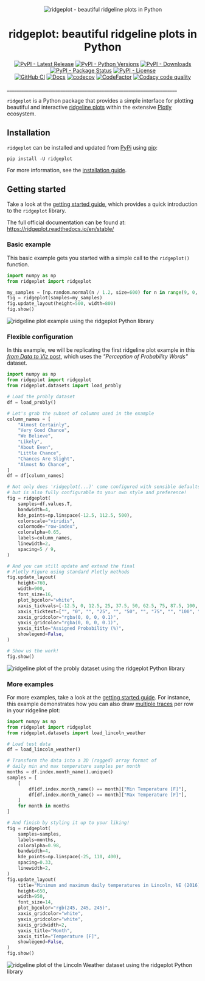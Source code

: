 <p align="center">
    <img src="docs/_static/img/logo-wide.png" alt="ridgeplot - beautiful ridgeline plots in Python">
</p>

<h1 id="ridgeplot" align="center">
    ridgeplot: beautiful ridgeline plots in Python
</h1>

<p align="center">
  <!-- TODO: https://bestpractices.coreinfrastructure.org/en -->
  <!-- TODO: https://www.gitpod.io/docs/getting-started -->
  <a href="https://pypi.org/project/ridgeplot/"><img src="https://img.shields.io/pypi/v/ridgeplot" alt="PyPI - Latest Release"></a>
  <a href="https://github.com/tpvasconcelos/ridgeplot/"><img src="https://img.shields.io/pypi/pyversions/ridgeplot" alt="PyPI - Python Versions"></a>
  <a href="https://pypi.org/project/ridgeplot/"><img src="https://img.shields.io/pypi/dm/ridgeplot" alt="PyPI - Downloads"></a>
  <a href="https://pypi.org/project/ridgeplot/"><img src="https://img.shields.io/pypi/status/ridgeplot.svg" alt="PyPI - Package Status"></a>
  <a href="https://github.com/tpvasconcelos/ridgeplot/blob/main/LICENSE"><img src="https://img.shields.io/pypi/l/ridgeplot" alt="PyPI - License"></a>
  <br>
  <a href="https://github.com/tpvasconcelos/ridgeplot/actions/workflows/ci.yaml/"><img src="https://github.com/tpvasconcelos/ridgeplot/actions/workflows/ci.yaml/badge.svg" alt="GitHub CI"></a>
  <a href="https://ridgeplot.readthedocs.io/en/latest/"><img src="https://readthedocs.org/projects/ridgeplot/badge/?version=latest&style=flat" alt="Docs"></a>
  <a href="https://codecov.io/gh/tpvasconcelos/ridgeplot"><img src="https://codecov.io/gh/tpvasconcelos/ridgeplot/branch/main/graph/badge.svg" alt="codecov"></a>
  <a href="https://www.codefactor.io/repository/github/tpvasconcelos/ridgeplot"><img src="https://www.codefactor.io/repository/github/tpvasconcelos/ridgeplot/badge" alt="CodeFactor"></a>
  <a href="https://www.codacy.com/gh/tpvasconcelos/ridgeplot/dashboard?utm_source=github.com&amp;utm_medium=referral&amp;utm_content=tpvasconcelos/ridgeplot&amp;utm_campaign=Badge_Grade"><img src="https://app.codacy.com/project/badge/Grade/e21652ac49874b6f94ed3c9b7ac77021" alt="Codacy code quality"/></a>
</p>
______________________________________________________________________

`ridgeplot` is a Python package that provides a simple interface for plotting beautiful and interactive [ridgeline plots](https://www.data-to-viz.com/graph/ridgeline.html) within the extensive [Plotly](https://plotly.com/python/) ecosystem.

## Installation

`ridgeplot` can be installed and updated from [PyPi](https://pypi.org/project/ridgeplot/) using [pip](https://pip.pypa.io/en/stable/quickstart/):

```shell
pip install -U ridgeplot
```

For more information, see the [installation guide](https://ridgeplot.readthedocs.io/en/stable/getting_started/installation.html).

## Getting started

Take a look at the [getting started guide](https://ridgeplot.readthedocs.io/en/stable/getting_started/getting_started.html), which provides a quick introduction to the `ridgeplot` library.

The full official documentation can be found at: https://ridgeplot.readthedocs.io/en/stable/

### Basic example

This basic example gets you started with a simple call to the `ridgeplot()` function.

```python
import numpy as np
from ridgeplot import ridgeplot

my_samples = [np.random.normal(n / 1.2, size=600) for n in range(9, 0, -1)]
fig = ridgeplot(samples=my_samples)
fig.update_layout(height=500, width=800)
fig.show()
```

![ridgeline plot example using the ridgeplot Python library](docs/_static/charts/basic.webp)

### Flexible configuration

In this example, we will be replicating the first ridgeline plot example in this [_from Data to Viz_ post](https://www.data-to-viz.com/graph/ridgeline.html), which uses the _"Perception of Probability Words"_ dataset.

```python
import numpy as np
from ridgeplot import ridgeplot
from ridgeplot.datasets import load_probly

# Load the probly dataset
df = load_probly()

# Let's grab the subset of columns used in the example
column_names = [
    "Almost Certainly",
    "Very Good Chance",
    "We Believe",
    "Likely",
    "About Even",
    "Little Chance",
    "Chances Are Slight",
    "Almost No Chance",
]
df = df[column_names]

# Not only does 'ridgeplot(...)' come configured with sensible defaults
# but is also fully configurable to your own style and preference!
fig = ridgeplot(
    samples=df.values.T,
    bandwidth=4,
    kde_points=np.linspace(-12.5, 112.5, 500),
    colorscale="viridis",
    colormode="row-index",
    coloralpha=0.65,
    labels=column_names,
    linewidth=2,
    spacing=5 / 9,
)

# And you can still update and extend the final
# Plotly Figure using standard Plotly methods
fig.update_layout(
    height=760,
    width=900,
    font_size=16,
    plot_bgcolor="white",
    xaxis_tickvals=[-12.5, 0, 12.5, 25, 37.5, 50, 62.5, 75, 87.5, 100, 112.5],
    xaxis_ticktext=["", "0", "", "25", "", "50", "", "75", "", "100", ""],
    xaxis_gridcolor="rgba(0, 0, 0, 0.1)",
    yaxis_gridcolor="rgba(0, 0, 0, 0.1)",
    yaxis_title="Assigned Probability (%)",
    showlegend=False,
)

# Show us the work!
fig.show()
```

![ridgeline plot of the probly dataset using the ridgeplot Python library](docs/_static/charts/probly.webp)

### More examples

For more examples, take a look at the [getting started guide](https://ridgeplot.readthedocs.io/en/stable/getting_started/getting_started.html). For instance, this example demonstrates how you can also draw [multiple traces](https://ridgeplot.readthedocs.io/en/stable/getting_started/getting_started.html#more-traces) per row in your ridgeline plot:

```python
import numpy as np
from ridgeplot import ridgeplot
from ridgeplot.datasets import load_lincoln_weather

# Load test data
df = load_lincoln_weather()

# Transform the data into a 3D (ragged) array format of
# daily min and max temperature samples per month
months = df.index.month_name().unique()
samples = [
    [
        df[df.index.month_name() == month]["Min Temperature [F]"],
        df[df.index.month_name() == month]["Max Temperature [F]"],
    ]
    for month in months
]

# And finish by styling it up to your liking!
fig = ridgeplot(
    samples=samples,
    labels=months,
    coloralpha=0.98,
    bandwidth=4,
    kde_points=np.linspace(-25, 110, 400),
    spacing=0.33,
    linewidth=2,
)
fig.update_layout(
    title="Minimum and maximum daily temperatures in Lincoln, NE (2016)",
    height=650,
    width=950,
    font_size=14,
    plot_bgcolor="rgb(245, 245, 245)",
    xaxis_gridcolor="white",
    yaxis_gridcolor="white",
    xaxis_gridwidth=2,
    yaxis_title="Month",
    xaxis_title="Temperature [F]",
    showlegend=False,
)
fig.show()
```

![ridgeline plot of the Lincoln Weather dataset using the ridgeplot Python library](docs/_static/charts/lincoln_weather.webp)
